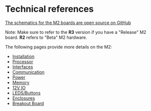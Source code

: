 # Technical references

[The schematics for the M2 boards are open source on GitHub](https://github.com/macchina/m2-hardware)

Note: Make sure to refer to the **R3** version if you have a "Release" M2 board. **R2** refers to "Beta" M2 hardware.

The following pages provide more details on the M2:

* [Installation](./installation.md)
* [Processor](./processor.md)
* [Interfaces](./interfaces.md)
* [Communication](./communication.md)
* [Power](./power.md)
* [Memory](./memory.md)
* [12V IO](./12vio.md)
* [LEDS/Buttons](./leds-buttons.md)
* [Enclosures](./enclosures.md)
* [Breakout Board](./byob.md)
